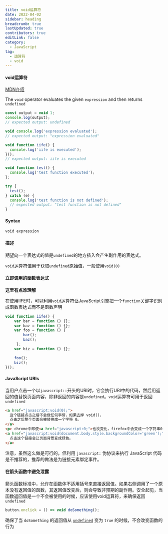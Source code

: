 ```yaml
---
title: void运算符
date: 2022-04-02
sidebar: heading
breadcrumb: true
lastUpdated: true
contributors: true
editLink: false
category:
  - JavaScript
tag:
  - 运算符
  - void
---
```

#### void运算符

[MDN介绍](https://developer.mozilla.org/en-US/docs/Web/JavaScript/Reference/Operators/void)

The `void` operator evaluates the given `expression` and then returns `undefined`

```javascript
const output = void 1;
console.log(output);
// expected output: undefined

void console.log('expression evaluated');
// expected output: "expression evaluated"

void function iife() {
  console.log('iife is executed');
}();
// expected output: iife is executed

void function test() {
  console.log('test function executed');
};

try {
  test();
} catch (e) {
  console.log('test function is not defined');
  // expected output: "test function is not defined"
}

```

#### Syntax

`void expression`

#### 描述

期望向一个表达式的值是`undefined`的地方插入会产生副作用的表达式。

`void`运算符值用于获取`undefined`原始值，一般使用`void(0)`

#### 立即调用的函数表达式

**这里有点难理解**

在使用IIFE时，可以利用`void`运算符让JavaScript引擎把一个`function`关键字识别成函数表达式而不是函数声明

```javascript
void function iife() {
    var bar = function () {};
    var baz = function () {};
    var foo = function () {
        bar();
        baz();
     };
    var biz = function () {};

    foo();
    biz();
}();
```

#### JavaScript URIs

当用户点击一个以`javascript::`开头的URI时，它会执行URI中的代码，然后用返回的值替换页面内容，除非返回的内容是`undefined`。`void`运算符可用于返回`undefined`

```html
<a href="javascript:void(0);">
  这个链接点击之后不会做任何事情，如果去掉 void()，
  点击之后整个页面会被替换成一个字符 0。
</a>
<p> chrome中即使<a href="javascript:0;">也没变化，firefox中会变成一个字符串0 </p>
<a href="javascript:void(document.body.style.backgroundColor='green');">
  点击这个链接会让页面背景变成绿色。
</a>
```



注意，虽然这么做是可行的，但利用 `javascript:` 伪协议来执行 JavaScript 代码是不推荐的，推荐的做法是为链接元素绑定事件。

#### 在箭头函数中避免泄露

箭头函数标准中，允许在函数体不适用括号来直接返回值。如果右侧调用了一个原本没有返回值的函数，其返回值改变后，则会导致非预期的副作用。安全起见，当函数返回值是一个不会被使用的时候，应该使用void运算符，来确保返回`undefined`

```javascript
button.onclick = () => void doSomething();
```

确保了当 `doSomething` 的返回值从 [`undefined`](https://developer.mozilla.org/zh-CN/docs/Web/JavaScript/Reference/Global_Objects/undefined) 变为 `true` 的时候，不会改变函数的行为

